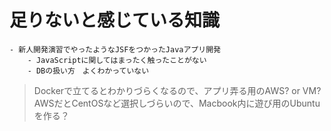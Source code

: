 # 足りないと感じている知識
	- 新人開発演習でやったようなJSFをつかったJavaアプリ開発
		- JavaScriptに関してはまったく触ったことがない
		- DBの扱い方　よくわかっていない
> Dockerで立てるとわかりづらくなるので、アプリ弄る用のAWS? or VM?
> AWSだとCentOSなど選択しづらいので、Macbook内に遊び用のUbuntuを作る？

